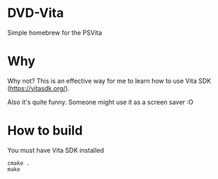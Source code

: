 # DVD-Vita
Simple homebrew for the PSVita
# Why
Why not?
This is an effective way for me to learn how to use Vita SDK (https://vitasdk.org/).

Also it's quite funny. Someone might use it as a screen saver :O

# How to build
You must have Vita SDK installed
```
cmake .
make
```
